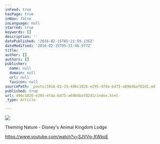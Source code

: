 ```yaml
---
inFeed: true
hasPage: true
inNav: false
inLanguage: null
starred: true
keywords: []
description: ''
datePublished: '2016-02-15T05:21:59.135Z'
dateModified: '2016-02-15T05:21:46.977Z'
title: ''
author: []
authors: []
publisher:
  name: null
  domain: null
  url: null
  favicon: null
sourcePath: _posts/2016-02-15-496c1026-e295-4fda-bd75-a6964baf82d1.md
published: true
url: 496c1026-e295-4fda-bd75-a6964baf82d1/index.html
_type: Article

---
```

![](https://the-grid-user-content.s3-us-west-2.amazonaws.com/4e84627a-4fdf-4bcb-b335-5a20b35b0263.jpg)

Theming Nature - Disney's Animal Kingdom Lodge 

https://www.youtube.com/watch?v=SJVVp-XWkuE